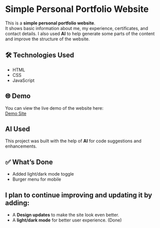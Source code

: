 # Simple Personal Portfolio Website
This is a **simple personal portfolio website**.  
It shows basic information about me, my experience, certificates, and contact details. 
I also used **AI** to help generate some parts of the content and improve the structure of the website.
## 🛠 Technologies Used
- HTML  
- CSS  
- JavaScript
## 🌐 Demo
You can view the live demo of the website here:  
[Demo Site](https://aleksandersavtsenko.github.io/Portfolio/)
## AI Used
This project was built with the help of **AI** for code suggestions and enhancements.

## ✅ What’s Done
 - Added light/dark mode toggle
 - Burger menu for mobile

## I plan to continue improving and updating it by adding:
- A **Design updates** to make the site look even better.
- A **light/dark mode** for better user experience. (Done)
